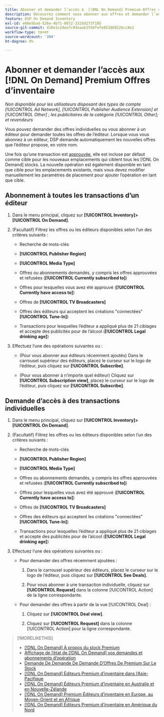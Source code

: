 ```yaml
---
title: Abonner et demander l’accès à  [!DNL On Demand] Premium Offres d’inventaire
description: Découvrez comment vous abonner aux offres et demander l’accès aux [!DNL On Demand] offres.
feature: DSP On Demand Inventory
exl-id: e66e5bad-526e-4b71-8072-332dd173f105
source-git-commit: d10e1c24ee7c93eaab3fd4fefe853860226cc8e2
workflow-type: tm+mt
source-wordcount: '394'
ht-degree: 0%

---
```


# Abonner et demander l’accès aux [!DNL On Demand] Premium Offres d’inventaire

*Non disponible pour les utilisateurs disposant des types de compte  [!UICONTROL Ad Network],  [!UICONTROL Publisher Audience Extension] et  [!UICONTROL Other] ; les publicitaires de la catégorie  [!UICONTROL Other]; et revendeurs*

Vous pouvez demander des offres individuelles ou vous abonner à un éditeur pour demander toutes les offres de l’éditeur. Lorsque vous vous abonnez à un éditeur, DSP demande automatiquement les nouvelles offres que l’éditeur propose, en votre nom.

Une fois qu’une transaction est [approuvée](/help/dsp/inventory/on-demand-inventory-view-status.md), elle est incluse par défaut comme cible pour les nouveaux emplacements qui ciblent tous les [!DNL On Demand] stocks. La nouvelle opération est également disponible en tant que cible pour les emplacements existants, mais vous devez modifier manuellement les paramètres de placement pour ajouter l’opération en tant que cible.

## Abonnement à toutes les transactions d’un éditeur

1. Dans le menu principal, cliquez sur **[!UICONTROL Inventory]>[!UICONTROL On Demand]**.

1. (Facultatif) Filtrez les offres ou les éditeurs disponibles selon l’un des critères suivants :

   * Recherche de mots-clés

   * **[!UICONTROL Publisher Region]**

   * **[!UICONTROL Media Type]**

   * Offres ou abonnements demandés, y compris les offres approuvées et refusées (**[!UICONTROL Currently subscribed to]**)

   * Offres pour lesquelles vous avez été approuvé (**[!UICONTROL Currently have access to]**)

   * Offres de **[!UICONTROL TV Broadcasters]**

   * Offres des éditeurs qui acceptent les créations &quot;connectées&quot;
      **[!UICONTROL Tune-In]**)

   * Transactions pour lesquelles l’éditeur a appliqué plus de 21 ciblages et accepte des publicités pour de l’alcool (**[!UICONTROL Legal drinking age]**)

1. Effectuez l’une des opérations suivantes ou :

   * (Pour vous abonner aux éditeurs récemment ajoutés) Dans le carrousel supérieur des éditeurs, placez le curseur sur le logo de l’éditeur, puis cliquez sur **[!UICONTROL Subscribe]**.

   * (Pour vous abonner à n’importe quel éditeur) Cliquez sur **[!UICONTROL Subscription view]**, placez le curseur sur le logo de l’éditeur, puis cliquez sur **[!UICONTROL Subscribe]**.

## Demande d’accès à des transactions individuelles

1. Dans le menu principal, cliquez sur **[!UICONTROL Inventory]>[!UICONTROL On Demand]**.

1. (Facultatif) Filtrez les offres ou les éditeurs disponibles selon l’un des critères suivants :

   * Recherche de mots-clés

   * **[!UICONTROL Publisher Region]**

   * **[!UICONTROL Media Type]**

   * Offres ou abonnements demandés, y compris les offres approuvées et refusées (**[!UICONTROL Currently subscribed to]**)

   * Offres pour lesquelles vous avez été approuvé (**[!UICONTROL Currently have access to]**)

   * Offres de **[!UICONTROL TV Broadcasters]**

   * Offres des éditeurs qui acceptent les créations &quot;connectées&quot;
      **[!UICONTROL Tune-In]**)

   * Transactions pour lesquelles l’éditeur a appliqué plus de 21 ciblages et accepte des publicités pour de l’alcool (**[!UICONTROL Legal drinking age]**)

1. Effectuez l’une des opérations suivantes ou :

   * Pour demander des offres récemment ajoutées :

      1. Dans le carrousel supérieur des éditeurs, placez le curseur sur le logo de l’éditeur, puis cliquez sur **[!UICONTROL See Deals]**.

      1. Pour vous abonner à une transaction individuelle, cliquez sur **[!UICONTROL Request]** dans la colonne [!UICONTROL Action] de la ligne correspondante.
   * Pour demander des offres à partir de la vue [!UICONTROL Deal] :

      1. Cliquez sur **[!UICONTROL Deal view]**.

      1. Cliquez sur **[!UICONTROL Request]** dans la colonne [!UICONTROL Action] pour la ligne correspondante.


>[!MORELIKETHIS]
>
>* [ [!DNL On Demand] À propos du stock Premium](on-demand-inventory-about.md)
>* [Affichage de l’état de  [!DNL On Demand] vos demandes et abonnements d’opération](on-demand-inventory-view-status.md)
>* [Demande De Demande De Demande D’Offres De Premium Sur Le Stock](on-demand-inventory-rerequest.md)
>* [[!DNL On Demand] Éditeurs Premium d’inventaire dans l’Asie-Pacifique](on-demand-inventory-publishers-apac.md)
>* [[!DNL On Demand] Éditeurs Premium d’inventaire en Australie et en Nouvelle-Zélande](on-demand-inventory-publishers-anz.md)
>* [[!DNL On Demand] Premium Éditeurs d’inventaire en Europe, au Moyen-Orient et en Afrique](on-demand-inventory-publishers-emea.md)
>* [[!DNL On Demand] Éditeurs Premium d’inventaire en Amérique du Nord](on-demand-inventory-publishers-na.md)

